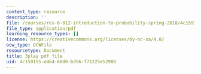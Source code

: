 ```yaml
---
content_type: resource
description: ''
file: /courses/res-6-012-introduction-to-probability-spring-2018/4c159155e46460d0bd56f71225e52980_pA83XtLeVig.pdf
file_type: application/pdf
learning_resource_types: []
license: https://creativecommons.org/licenses/by-nc-sa/4.0/
ocw_type: OCWFile
resourcetype: Document
title: 3play pdf file
uid: 4c159155-e464-60d0-bd56-f71225e52980
---
```

